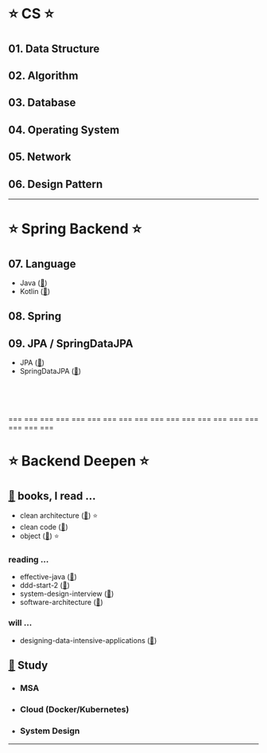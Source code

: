 #  ⭐ CS ⭐
## 01. Data Structure
## 02. Algorithm
## 03. Database
## 04. Operating System
## 05. Network
## 06. Design Pattern

---
# ⭐ Spring Backend ⭐
## 07. Language
* Java ([🔗](../_07_language/java))
* Kotlin ([🔗](../_07_language/kotlin))
## 08. Spring
## 09. JPA / SpringDataJPA
* JPA ([🔗](../_09_jpa/JPA.md))
* SpringDataJPA ([🔗](../_09_jpa/SpringDataJPA.md))

<br/>
<br/>
<br/>


=== === === === === === === === === === === === === === === === === === ===

# ⭐ Backend Deepen ⭐
## [🔗](https://github.com/orgs/wabede/repositories) books, I read ...
- clean architecture ([🔗](https://github.com/wabede/book_clean-architecture)) ⭐
- clean code ([🔗](https://github.com/wabede/book_clean-code))
- object ([🔗](https://github.com/wabede/book_object)) ⭐

### reading ...
- effective-java ([🔗](https://github.com/wabede/book_effective-java))
- ddd-start-2 ([🔗](https://github.com/wabede/book_ddd-start2))
- system-design-interview ([🔗](https://github.com/wabede/book_system-design-interview))
- software-architecture ([🔗](https://github.com/wabede/book_softwarearchitecture))

### will ...
- designing-data-intensive-applications ([🔗](https://github.com/wabede/book_designing-data-intensive-applications))

## [🔗](https://github.com/Eundms/gdsc-study) Study 
* ### MSA
* ### Cloud (Docker/Kubernetes)
* ### System Design

---


